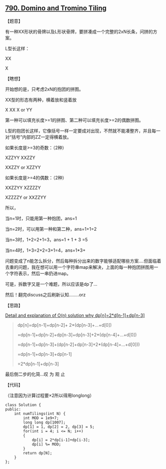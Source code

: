 ## [790. Domino and Tromino Tiling](https://leetcode.com/problems/domino-and-tromino-tiling/description/)

【题意】

有一种XX形状的骨牌以及L形状骨牌，要拼凑成一个完整的2xN长条，问拼的方案。

L型长这样：

XX

X



【瞎想】

开始想的是，只考虑2xN的抱团的拼图。

XX型的形态有两种，横着放和竖着放

X               XX
X     or      YY

第一种可以填充长度>=1的拼图、第二种可以填充长度>=2的偶数拼图。

L型的抱团长这样，它像括号一样一定要成对出现，不然就不能凑整齐，并且每一对“括号”内部的ZZ一定得横着放。

如果长度是>=3的奇数：（2种）

XZZYY            XXZZY   

XXZZY    or    XZZYY

如果长度是>=4的偶数：（2种）

XXZZYY          XZZZZY

XZZZZY   or   XXZZYY

所以，

当n=1时，只能用第一种抱团，ans=1

当n=2时，可以用第一种和第二种，ans=1+1=2

当n=3时，1+2=2+1=3，ans=1 + 1 + 3 =5

当n=4时，1+3=2+2=3+1=4，ans=1*3+

问题变成了n能怎么拆分，然后每种拆分出来的数字能够适配哪些方案....但面临着去重的问题，我在想可以用一个字符串map来解决，上面的每一种抱团拼图用一个字符表示，然后一串扔进map。

可是，拆数字又是一个难题，所以应该是dp了...



然后！翻完discuss之后刷新认知........orz

【思路】

[Detail and explanation of O(n) solution why dp[n]=2*d[n-1]+dp[n-3]](https://leetcode.com/problems/domino-and-tromino-tiling/discuss/116581/Detail-and-explanation-of-O(n)-solution-why-dpn2*dn-1+dpn-3)

>dp[n]=dp[n-1]+dp[n-2]+ 2*(dp[n-3]+...+d[0])
>
>=dp[n-1]+dp[n-2]+dp[n-3]+dp[n-3]+2*(dp[n-4]+...+d[0])
>
>=dp[n-1]+dp[n-3]+(dp[n-2]+dp[n-3]+2*(dp[n-4]+...+d[0]))
>
>=dp[n-1]+dp[n-3]+dp[n-1]
>
>=2*dp[n-1]+dp[n-3]

最后倒二步的化简...叹 为 观 止



【代码】

（注意因为计算过程要×2所以得用longlong）

```
class Solution {
public:
    int numTilings(int N) {
        int MOD = 1e9+7;
        long long dp[1007];
        dp[1] = 1, dp[2] = 2, dp[3] = 5;
        for(int i = 4; i <= N; i++) 
        {
            dp[i] = 2*dp[i-1]+dp[i-3];
            dp[i] %= MOD;
        }
        return dp[N];
    }
};
```





